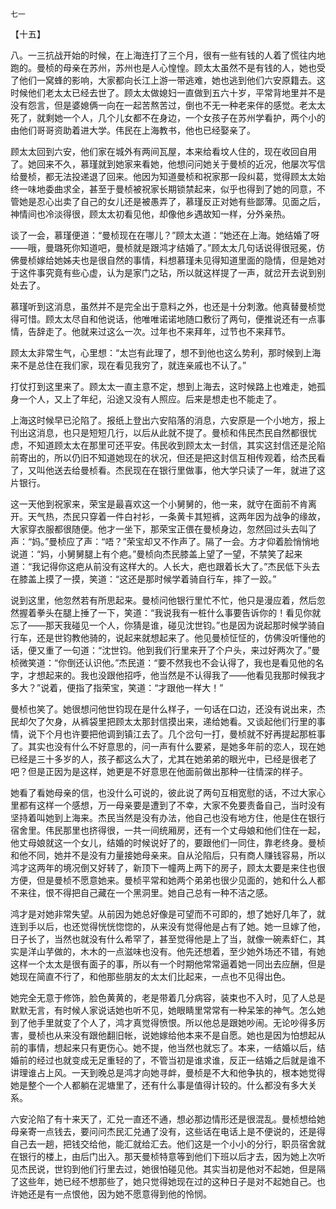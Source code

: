     七一 

   【十五】

   八。一三抗战开始的时候，在上海连打了三个月，很有一些有钱的人着了慌往内地跑的。曼桢的母亲在苏州，苏州也是人心惶惶。顾太太虽然不是有钱的人，她也受了他们一窝蜂的影响，大家都向长江上游一带逃难，她也逃到他们六安原籍去。这时候他们老太太已经去世了。顾太太做媳妇一直做到五六十岁，平常背地里并不是没有怨言，但是婆媳俩一向在一起苦熬苦过，倒也不无一种老来伴的感觉。老太太死了，就剩她一个人，几个儿女都不在身边，一个女孩子在苏州学看护，两个小的由他们哥哥资助着进大学。伟民在上海教书，他也已经娶亲了。

   顾太太回到六安，他们家在城外有两间瓦屋，本来给看坟人住的，现在收回自用了。她回来不久，慕瑾就到她家来看她，他想问问她关于曼桢的近况，他屡次写信给曼桢，都无法投递退了回来。他因为知道曼桢和祝家那一段纠葛，觉得顾太太始终一味地委曲求全，甚至于曼桢被祝家长期锁禁起来，似乎也得到了她的同意，不管她是忍心出卖了自己的女儿还是被愚弄了，慕瑾反正对她有些鄙薄。见面之后，神情间也冷淡得很，顾太太初看见他，却像他乡遇故知一样，分外亲热。

   谈了一会，慕瑾便道：“曼桢现在在哪儿？”顾太太道：“她还在上海。她结婚了呀——哦，曼璐死你知道吧，曼桢就是跟鸿才结婚了。”顾太太几句话说得很冠冕，仿佛曼桢嫁给她姊夫也是很自然的事情，料想慕瑾未见得知道里面的隐情，但是她对于这件事究竟有些心虚，认为是家门之玷，所以就这样提了一声，就岔开去说到别处去了。

   慕瑾听到这消息，虽然并不是完全出于意料之外，也还是十分刺激。他真替曼桢觉得可惜。顾太太尽自和他说话，他唯唯诺诺地随口敷衍了两句，便推说还有一点事情，告辞走了。他就来过这么一次。过年也不来拜年，过节也不来拜节。

   顾太太非常生气，心里想：“太岂有此理了，想不到他也这么势利，那时候到上海来不是总住在我们家，现在看见我穷了，就连亲戚也不认了。”

   打仗打到这里来了。顾太太一直主意不定，想到上海去，这时候路上也难走，她孤身一个人，又上了年纪，沿途又没有人照应。后来是想走也不能走了。

   上海这时候早已沦陷了。报纸上登出六安陷落的消息，六安原是一个小地方，报上刊出这消息，也只是短短几行，以后从此就不提了。曼桢和伟民杰民自然都很忧虑，不知道顾太太在那里可还平安。伟民收到顾太太一封信，其实这封信还是沦陷前寄出的，所以仍旧不知道她现在的状况，但还是把这封信互相传观着，给杰民看了，又叫他送去给曼桢看。杰民现在在银行里做事，他大学只读了一年，就进了这片银行。

   这一天他到祝家来，荣宝是最喜欢这一个小舅舅的，他一来，就守在面前不肯离开。天气热，杰民只穿着一件白衬衫，一条黄卡其短裤，这两年因为战争的缘故，大家穿衣服都很随便。他才一坐下，那荣宝正偎在曼桢身边，忽然回过头去叫了声：“妈。”曼桢应了声：“唔？”荣宝却又不作声了。隔了一会。方才仰着脸悄悄地说道：“妈，小舅舅腿上有个疤。”曼桢向杰民膝盖上望了一望，不禁笑了起来道：“我记得你这疤从前没有这样大的。人长大，疤也跟着长大了。”杰民低下头去在膝盖上摸了一摸，笑道：“这还是那时候学着骑自行车，摔了一跤。”

   说到这里，他忽然若有所思起来。曼桢问他银行里忙不忙，他只是漫应着，然后忽然握着拳头在腿上捶了一下，笑道：“我说我有一桩什么事要告诉你的！看见你就忘了——那天我碰见一个人，你猜是谁，碰见沈世钧。”也是因为说起那时候学骑自行车，还是世钧教他骑的，说起来就想起来了。他见曼桢怔怔的，仿佛没听懂他的话，便又重了一句道：“沈世钧。他到我们行里来开了个户头，来过好两次了。”曼桢微笑道：“你倒还认识他。”杰民道：“要不然我也不会认得了，我也是看见他的名字，才想起来的。我也没跟他招呼，他当然是不认得我了——他看见我那时候我才多大？”说着，便指了指荣宝，笑道：“才跟他一样大！”

   曼桢也笑了。她很想问他世钧现在是什么样子，一句话在口边，还没有说出来，杰民却欠了欠身，从裤袋里把顾太太那封信摸出来，递给她看。又谈起他们行里的事情，说下个月也许要把他调到镇江去了。几个岔句一打，曼桢就不好再提起那桩事了。其实也没有什么不好意思的，问一声有什么要紧，是她多年前的恋人，现在她已经是三十多岁的人，孩子都这么大了，尤其在她弟弟的眼光中，已经是很老了吧？但是正因为是这样，她更是不好意思在他面前做出那种一往情深的样子。

   她看了看她母亲的信，也没什么可说的，彼此说了两句互相宽慰的话，不过大家心里都有这样一个感想，万一母亲要是遭到了不幸，大家不免要责备自己，当时没有坚持着叫她到上海来。杰民当然是没有办法，他自己也没有地方住，他是住在银行宿舍里。伟民那里也挤得很，一共一间统厢房，还有一个丈母娘和他们住在一起，他丈母娘就这一个女儿，结婚的时候说好了的，要跟他们一同住，靠老终身。曼桢和他不同，她并不是没有力量接她母亲来。自从沦陷后，只有商人赚钱容易，所以鸿才这两年的境况倒又好转了，新顶下一幢两上两下的房子，顾太太要是来住也很方便，但是曼桢不愿意她来。曼桢平常和她两个弟弟也很少见面的，她和什么人都不来往，恨不得把自己藏在一个黑洞里。她自己总有一种不洁之感。

   鸿才是对她非常失望。从前因为她总好像是可望而不可即的，想了她好几年了，就连到手以后，也还觉得恍恍惚惚的，从来没有觉得他是占有了她。她一旦嫁了他，日子长了，当然也就没有什么希罕了，甚至觉得他是上了当，就像一碗素虾仁，其实是洋山芋做的，木木的一点滋味也没有。他先还想着，至少她外场还不错，有她这样一个太太是很有面子的事，所以有一个时期他常常逼着她一同出去应酬，但是她现在简直不行了，和他那些朋友的太太们比起来，一点也不见得出色。

   她完全无意于修饰，脸色黄黄的，老是带着几分病容，装束也不入时，见了人总是默默无言，有时候人家说话她也听不见，她眼睛里常常有一种呆笨的神气。怎么她到了他手里就变了个人了，鸿才真觉得愤恨。所以他总是跟她吵闹。无论吵得多厉害，曼桢也从来没有跟他翻旧帐，说她嫁给他本来不是自愿。她也是因为怕想起从前的事情，想起来只有更伤心。她不提，他当然也就忘了。本来，一结婚以后，结婚前的经过也就变成无足重轻的了，不管当初是谁求谁，反正一结婚之后就是谁不讲理谁占上风。一天到晚总是鸿才向她寻衅，曼桢是不大和他争执的，根本她觉得她是整个一个人都躺在泥塘里了，还有什么事是值得计较的。什么都没有多大关系。

   六安沦陷了有十来天了，汇兑一直还不通，想必那边情形还是很混乱。曼桢想给她母亲寄一点钱去，要问问杰民汇兑通了没有，这些话在电话上是不便说的，还是得自己去一趟，把钱交给他，能汇就给汇去。他们这是一个小小的分行，职员宿舍就在银行的楼上，由后门出入。那天曼桢特意等到他们下班以后才去，因为她上次听见杰民说，世钧到他们行里去过，她很怕碰见他。其实当初是他对不起她，但是隔了这些年，她已经不想那些了，她只觉得她现在过的这种日子是对不起她自己。也许她还是有一点恨他，因为她不愿意得到他的怜悯。

